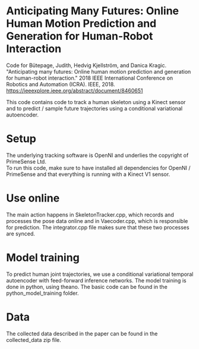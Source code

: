 # Anticipating Many Futures: Online Human Motion Prediction and Generation for Human-Robot Interaction
Code for 
Bütepage, Judith, Hedvig Kjellström, and Danica Kragic. "Anticipating many futures: Online human motion prediction and generation for human-robot interaction." 2018 IEEE International Conference on Robotics and Automation (ICRA). IEEE, 2018.
https://ieeexplore.ieee.org/abstract/document/8460651


This code contains code to track a human skeleton using a Kinect sensor and to predict / sample future trajectories using a conditional variational autoencoder. 

# Setup
The underlying tracking software is OpenNI and underlies the copyright of PrimeSense Ltd.    
To run this code, make sure to have installed all dependencies for OpenNI / PrimeSense and that everything is running with a Kinect V1 sensor.


# Use online
The main action happens in SkeletonTracker.cpp, which records and processes the pose data online and in Vaecoder.cpp, which is responsible for prediction. The integrator.cpp file makes sure that these two processes are synced. 

# Model training
To predict human joint trajectories, we use a conditional variational temporal autoencoder with feed-forward inference networks.
The model training is done in python, using theano. The basic code can be found in the python_model_training folder.

# Data
The collected data described in the paper can be found in the collected_data zip file.




